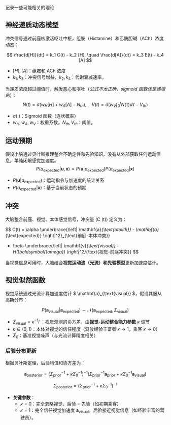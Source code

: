 记录一些可能相关的理论
## 神经递质动态模型
冲突信号通过前庭核激活呕吐中枢，组胺（Histamine）和乙酰胆碱（ACh）浓度动态：

$$
\frac{d[H]}{dt} = k_1 C(t) - k_2 [H], \quad 
\frac{d[A]}{dt} = k_3 E(t) - k_4 [A]
$$

- $[H], [A]$：组胺和 ACh 浓度
- $k_1, k_3$：冲突信号增益，$k_2, k_4$：代谢衰减速率。

当递质浓度超过阈值时，触发恶心和呕吐（*公式不太正确，sigmoid 函数还是递增的*）：
$$
N(t) = \sigma \left( w_H [H] + w_A [A] - N_{th} \right), \quad 
V(t) = \sigma \left( w_V \int_{0}^{t} N(\tau) d\tau - V_{th} \right)
$$

- $\sigma(\cdot)$：Sigmoid 函数（连状概率）
- $w_H, w_A, w_V$：权重系数，$N_{th}, V_{th}$：阈值。
## 运动预期
假设小脑通过贝叶斯推理整合不确定性和先验知识。没有从外部获取任何运动信息，单纯闭眼感觉加速度。
$$
P(a_{\text{expected}} | \mathbf{u}, \mathbf{x}) \propto P(\mathbf{u} | a_{\text{expected}}) P(a_{\text{expected}} | \mathbf{x})
$$

- $P(\mathbf{u} | a_{\text{expected}})$：运动指令与加速度的统计关系
- $P(a_{\text{expected}} | \mathbf{x})$：基于当前状态的预期

## 冲突
大脑整合前庭、视觉、本体感觉信号，冲突量 \(C (t)\) 定义为：

$$
C(t) = \alpha \underbrace{\left\| \mathbf{a}_{\text{otolith}} - \mathbf{a}_{\text{expected}} \right\|^2}_{\text{前庭-本体冲突}}
+ \beta \underbrace{\left\| \mathbf{v}_{\text{visual}} - H(\boldsymbol{\omega}) \right\|^2}_{\text{视觉-前庭冲突}}
$$

当视觉信息可用时，大脑结合**视觉运动流（光流）**和**先验模型**更新加速度估计。

## 视觉似然函数
视觉系统通过光流计算加速度估计 $ \mathbf{a}_{\text{visual}} $，假设其服从高斯分布：

$$
P(\mathbf{a}_{\text{visual}} | \mathbf{a}_{\text{expected}}) \sim \mathcal{N} (\mathbf{a}_{\text{expected}}, \Sigma_{\text{visual}})
$$

- $\Sigma_{\text{visual}} = \kappa^{-1} I$ ：视觉观测的协方差，由**视觉-运动整合能力参数** $\kappa$ 调节
- $\kappa \in (0,1)$：本体对视觉的信任程度（驾驶经验丰富者 $\kappa \to 1$，乘客 $\kappa \to 0$）
- $\Sigma_0$：基准视觉噪声（与光流计算精度相关）

### 后验分布更新
根据贝叶斯定理，后验均值和协方差为：

$$
\mathbf{a}_{\text{posterior}} = (\Sigma_{\text{prior}}^{-1} + \kappa \Sigma_0^{-1})^{-1} (\Sigma_{\text{prior}}^{-1} \mathbf{a}_{\text{prior}} + \kappa \Sigma_0^{-1} \mathbf{a}_{\text{visual}})
$$

$$
\Sigma_{\text{posterior}} = (\Sigma_{\text{prior}}^{-1} + \kappa \Sigma_0^{-1})^{-1}
$$

- **关键参数**：
  - $\kappa = 0$：完全忽略视觉，后验 = 先验（如初期乘客）
  - $\kappa = 1$：完全信任视觉加速度 $\mathbf{a}_{\text{visual}}$，后验接近视觉信息（如经验丰富的驾驶员）。
